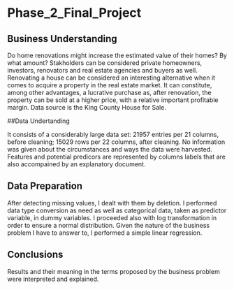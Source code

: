 # Phase_2_Final_Project

## Business Understanding

Do home renovations might increase the estimated value of their homes? By what amount?
Stakholders can be considered private homeowners, investors, renovators and real estate agencies and buyers as well. Renovating a house can be considered an interesting alternative when it comes to acquire a property in the real estate market.
It can constitute, among other advantages, a lucrative purchase as, after renovation, the property can be sold at a higher price, with a relative important profitable margin.
Data source is the King County House for Sale.

##Data Undertanding

It consists of a considerably large data set: 21957 entries per 21 columns, before cleaning; 15029 rows per 22 columns, after cleaning.
No information was given about the circumstances and ways the data were harvested.
Features and potential predicors are represented by columns labels that are also accompained by an explanatory document.

## Data Preparation

After detecting missing values, I dealt with them by deletion.
I performed data type conversion as need as well as categorical data, taken as predictor variable, in dummy variables.
I proceeded also with log transformation in order to ensure a normal distribution.
Given the nature of the business problem I have to answer to, I performed a simple linear regression.

## Conclusions
Results and their meaning in the terms proposed by the business problem were interpreted and explained.

